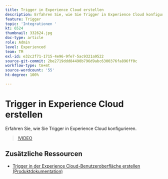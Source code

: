 ```yaml
---
title: Trigger in Experience Cloud erstellen
description: Erfahren Sie, wie Sie Trigger in Experience Cloud konfigurieren.
feature: Trigger
topic: 'Integrationen '
kt: 6524
thumbnail: 332624.jpg
doc-type: article
role: Admin
level: Experienced
team: TM
exl-id: e32c2f71-1715-4e96-9fe7-5ac9321a9522
source-git-commit: 2be2719ddd84490b796d9abc6300376fa896ff0c
workflow-type: tm+mt
source-wordcount: '55'
ht-degree: 100%

---
```


# Trigger in Experience Cloud erstellen

Erfahren Sie, wie Sie Trigger in Experience Cloud konfigurieren.

>[!VIDEO](https://video.tv.adobe.com/v/332624?quality=12)

## Zusätzliche Ressourcen

* [Trigger in der Experience Cloud-Benutzeroberfläche erstellen (Produktdokumentation)](https://experienceleague.adobe.com/docs/campaign-standard/using/integrating-with-adobe-cloud/working-with-campaign-and-triggers/configuring-triggers-in-experience-cloud.html?lang=de#creating-a-trigger-in-the-experience-cloud-interface)
